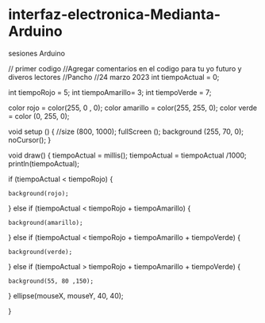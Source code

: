 # interfaz-electronica-Medianta-Arduino 
sesiones Arduino 

// primer codigo 
//Agregar comentarios en el codigo para tu yo futuro y diveros lectores
//Pancho
//24 marzo 2023
int tiempoActual = 0;

int tiempoRojo = 5;
int tiempoAmarillo= 3;
int tiempoVerde = 7;

color rojo = color(255, 0 , 0);
color amarillo = color(255, 255, 0);
color verde = color (0, 255, 0);


void setup () {
  //size (800, 1000);
  fullScreen ();
  background (255, 70, 0);
  noCursor();
}


void draw() {
  tiempoActual = millis();
  tiempoActual = tiempoActual /1000;
  println(tiempoActual);
  
  if (tiempoActual < tiempoRojo) {
    
    background(rojo);
  }
  else if (tiempoActual < tiempoRojo + tiempoAmarillo) {
    
    background(amarillo);
  }
   else if (tiempoActual < tiempoRojo + tiempoAmarillo + tiempoVerde) {
    
    background(verde);
  }
    else if (tiempoActual > tiempoRojo + tiempoAmarillo + tiempoVerde) {
    
    background(55, 80 ,150);
  }
    ellipse(mouseX, mouseY, 40, 40);

}
